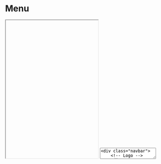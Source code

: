 # Menu

<iframe class="code-preview" height="450px"></iframe>
<textarea class="code-editor" name="code">
<div class="navbar">
    <!-- Logo -->
    <div class="logo">
      <a href="assets/">
      </a>
    </div>
    <!-- Menu -->
    <nav class="menu">
      <ul>
        <li><a href="#">Item 1</a></li>
        <li><a href="#">Item 2</a></li>
        <li><a href="#" class="active">Item 3</a></li>
        <li><a href="#">Item 4</a></li>
        <li><a href="#">Item 5</a></li>
      </ul>
    </nav>
    <!-- Menu button -->
    <div class="menu-mobile-open">
      <button class="btnMenu" type="button">
         <svg class="icon"><use xlink:href="assets/lib/swanix-icons.svg#menu"></use></svg>
      </button>
    </div>
    <!-- Fade Screen -->
    <div class="menu-modal-bg"></div>
</div>
</textarea>